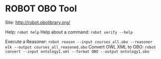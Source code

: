# ROBOT OBO Tool

Site: http://robot.obolibrary.org/

Help: `robot help`
Help about a command: `robot verify --help`

Execute a Reasoner: `robot reason --input courses_all.obo --reasoner elk --output courses_all_reasoned.obo`
Convert OWL XML to OBO: `robot convert --input ontology1.xml --format OBO --output ontology1.obo`

